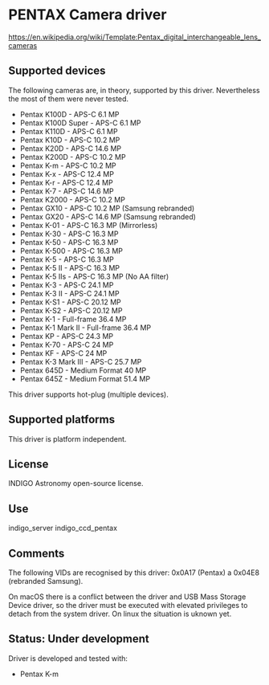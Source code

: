 # PENTAX Camera driver

https://en.wikipedia.org/wiki/Template:Pentax_digital_interchangeable_lens_cameras

## Supported devices

The following cameras are, in theory, supported by this driver. Nevertheless the most of them were never tested.

* Pentax K100D - APS-C 6.1 MP
* Pentax K100D Super - APS-C 6.1 MP
* Pentax K110D - APS-C 6.1 MP
* Pentax K10D - APS-C 10.2 MP
* Pentax K20D - APS-C 14.6 MP
* Pentax K200D - APS-C 10.2 MP
* Pentax K-m - APS-C 10.2 MP
* Pentax K-x - APS-C 12.4 MP
* Pentax K-r - APS-C 12.4 MP
* Pentax K-7 - APS-C 14.6 MP
* Pentax K2000 - APS-C 10.2 MP
* Pentax GX10 - APS-C 10.2 MP (Samsung rebranded)
* Pentax GX20 - APS-C 14.6 MP (Samsung rebranded)
* Pentax K-01 - APS-C 16.3 MP (Mirrorless)
* Pentax K-30 - APS-C 16.3 MP
* Pentax K-50 - APS-C 16.3 MP
* Pentax K-500 - APS-C 16.3 MP
* Pentax K-5 - APS-C 16.3 MP
* Pentax K-5 II - APS-C 16.3 MP
* Pentax K-5 IIs - APS-C 16.3 MP (No AA filter)
* Pentax K-3 - APS-C 24.1 MP
* Pentax K-3 II - APS-C 24.1 MP
* Pentax K-S1 - APS-C 20.12 MP
* Pentax K-S2 - APS-C 20.12 MP
* Pentax K-1 - Full-frame 36.4 MP
* Pentax K-1 Mark II - Full-frame 36.4 MP
* Pentax KP - APS-C 24.3 MP
* Pentax K-70 - APS-C 24 MP
* Pentax KF - APS-C 24 MP
* Pentax K-3 Mark III - APS-C 25.7 MP
* Pentax 645D - Medium Format 40 MP
* Pentax 645Z - Medium Format 51.4 MP

This driver supports hot-plug (multiple devices).

## Supported platforms

This driver is platform independent.

## License

INDIGO Astronomy open-source license.

## Use

indigo_server indigo_ccd_pentax

## Comments

The following VIDs are recognised by this driver: 0x0A17 (Pentax) a 0x04E8 (rebranded Samsung).

On macOS there is a conflict between the driver and USB Mass Storage Device driver, so the driver must be executed with elevated privileges to detach from the system driver. On linux the situation is uknown yet.

## Status: Under development

Driver is developed and tested with:
* Pentax K-m
